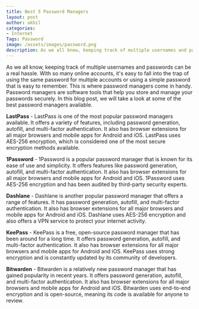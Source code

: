 ```yaml
---
title: Best 5 Password Managers
layout: post
author: akhil
categories:
- Internet
Tags: Password
image: /assets/images/password.png
description: As we all know, keeping track of multiple usernames and passwords can be a real hassle.
---
```


As we all know, keeping track of multiple usernames and passwords can be a real hassle. With so many online accounts, it's easy to fall into the trap of using the same password for multiple accounts or using a simple password that is easy to remember. This is where password managers come in handy. Password managers are software tools that help you store and manage your passwords securely. In this blog post, we will take a look at some of the best password managers available.

**LastPass** - LastPass is one of the most popular password managers available. It offers a variety of features, including password generation, autofill, and multi-factor authentication. It also has browser extensions for all major browsers and mobile apps for Android and iOS. LastPass uses AES-256 encryption, which is considered one of the most secure encryption methods available.

**1Password** - 1Password is a popular password manager that is known for its ease of use and simplicity. It offers features like password generation, autofill, and multi-factor authentication. It also has browser extensions for all major browsers and mobile apps for Android and iOS. 1Password uses AES-256 encryption and has been audited by third-party security experts.

**Dashlane** - Dashlane is another popular password manager that offers a range of features. It has password generation, autofill, and multi-factor authentication. It also has browser extensions for all major browsers and mobile apps for Android and iOS. Dashlane uses AES-256 encryption and also offers a VPN service to protect your internet activity.

**KeePass** - KeePass is a free, open-source password manager that has been around for a long time. It offers password generation, autofill, and multi-factor authentication. It also has browser extensions for all major browsers and mobile apps for Android and iOS. KeePass uses strong encryption and is constantly updated by its community of developers.

**Bitwarden** - Bitwarden is a relatively new password manager that has gained popularity in recent years. It offers password generation, autofill, and multi-factor authentication. It also has browser extensions for all major browsers and mobile apps for Android and iOS. Bitwarden uses end-to-end encryption and is open-source, meaning its code is available for anyone to review.
